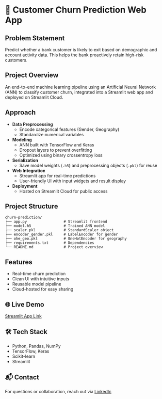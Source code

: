 # 🏦 Customer Churn Prediction Web App

##  Problem Statement  
Predict whether a bank customer is likely to exit based on demographic and account activity data. This helps the bank proactively retain high-risk customers.

##  Project Overview  
An end-to-end machine learning pipeline using an Artificial Neural Network (ANN) to classify customer churn, integrated into a Streamlit web app and deployed on Streamlit Cloud.

##  Approach  
- **Data Preprocessing**  
  - Encode categorical features (Gender, Geography)  
  - Standardize numerical variables  
- **Modeling**  
  - ANN built with TensorFlow and Keras  
  - Dropout layers to prevent overfitting  
  - Optimized using binary crossentropy loss  
- **Serialization**  
  - Save model weights (`.h5`) and preprocessing objects (`.pkl`) for reuse  
- **Web Integration**  
  - Streamlit app for real-time predictions  
  - User-friendly UI with input widgets and result display  
- **Deployment**  
  - Hosted on Streamlit Cloud for public access  

## Project Structure  
```
churn-prediction/
├── app.py                 # Streamlit frontend
├── model.h5               # Trained ANN model
├── scaler.pkl             # StandardScaler object
├── encoder_gender.pkl     # LabelEncoder for gender
├── ohe_geo.pkl            # OneHotEncoder for geography
├── requirements.txt       # Dependencies
└── README.md              # Project overview
```

##  Features  
- Real-time churn prediction  
- Clean UI with intuitive inputs  
- Reusable model pipeline  
- Cloud-hosted for easy sharing  

## 🌐 Live Demo  
[Streamlit App Link](https://ajcjvriugqvnhhgwpxqqd6.streamlit.app/) 

## 🛠 Tech Stack  
- Python, Pandas, NumPy  
- TensorFlow, Keras  
- Scikit-learn  
- Streamlit  

## 📬 Contact  
For questions or collaboration, reach out via [LinkedIn](https://www.linkedin.com/in/kavanakpadaki/) 
